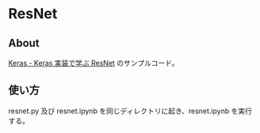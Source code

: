 # ResNet

## About

[Keras - Keras 実装で学ぶ ResNet](http://pynote.hatenablog.com/entry/keras-resnet-implementation) のサンプルコード。

## 使い方

resnet.py 及び resnet.ipynb を同じディレクトリに起き、resnet.ipynb を実行する。